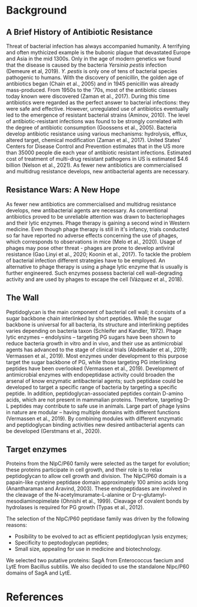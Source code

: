 # **Background**

## A Brief History of Antibiotic Resistance

Threat of bacterial infection has always accompanied humanity. A terrifying and often mythicized example is the bubonic plague that devastated Europe and Asia in the mid 1300s. Only in the age of modern genetics we found that the disease is caused by the bacteria *Yersinia pestis* infection (Demeure et al, 2019). *Y. pestis* is only one of tens of bacterial species pathogenic to humans. With the discovery of penicillin, the golden age of antibiotics began (Chain et al., 2005) and in 1945 penicillin was already mass-produced. From 1950s to the '70s, most of the antibiotic classes today known were discovered (Zaman et al., 2017). During this time antibiotics were regarded as the perfect answer to bacterial infections: they were safe and effective.
However, unregulated use of antibiotics eventually led to the emergence of resistant bacterial strains (Aminov, 2010). The level of antibiotic-resistant infections was found to be strongly correlated with the degree of antibiotic consumption (Goossens et al., 2005). Bacteria develop antibiotic resistance using various mechanisms: hydrolysis, efflux, altered target, chemical modification (Zaman et al., 2017). United States’ Centers for Disease Control and Prevention estimates that in the US more than 35000 people die each year of antibiotic resistant infections. Estimated cost of treatment of multi-drug resistant pathogens in US is estimated $4.6 billion (Nelson et al., 2021). 
As fewer new antibiotics are commercialised and multidrug resistance develops, new antibacterial agents are necessary.

## Resistance Wars: A New Hope

As fewer new antibiotics are commercialised and multidrug resistance develops, new antibacterial agents are necessary. As conventional antibiotics proved to be unreliable attention was drawn to bacteriophages and their lytic enzymes. Phage therapy is gaining a second wind in Western medicine. Even though phage therapy is still in it's infancy, trials conducted so far have reported no adverse effects concerning the use of phages, which corresponds to observations in mice (Melo et al., 2020). Usage of phages may pose other threat - phages are prone to develop antiviral resistance (Gao Linyi et al., 2020; Koonin et al., 2017). To tackle the problem of bacterial infection different strategies have to be employed. An alternative to phage therapy is using a phage lytic enzyme that is usually is further engineered. Such enzymes possess bacterial cell wall-degrading activity and are used by phages to escape the cell (Vázquez et al., 2018).

## The Wall

Peptidoglycan is the main component of bacterial cell wall; it consists of a sugar backbone chain interlinked by short peptides. While the sugar backbone is universal for all bacteria, its structure and interlinking peptides varies depending on bacteria taxon (Schleifer and Kandler, 1972). Phage lytic enzymes – endolysins – targeting PG sugars have been shown to reduce bacteria growth in vitro and in vivo, and their use as antimicrobial agents has advanced to the stage of clinical trials (Abdelkader et al., 2019; Vermassen et al., 2019).  Most enzymes under development to this purpose target the sugar backbone of PG, while those targeting PG interlinking peptides have been overlooked (Vermassen et al., 2019). Development of antimicrobial enzymes with endopeptidase activity could broaden the arsenal of know enzymatic antibacterial agents; such peptidase could be developed to target a specific range of bacteria by targeting a specific peptide. In addition, peptidoglycan-associated peptides contain D-amino acids, which are not present in mammalian proteins. Therefore, targeting D-L peptides may contribute to safe use in animals. Large part of phage lysins in nature are modular – having multiple domains with different functions (Vermassen et al., 2019). By combining modules with different enzymatic and peptidoglycan binding activities new desired antibacterial agents can be developed (Gerstmans et al., 2020).

## Target enzymes

Proteins from the NlpC/P60 family were selected as the target for evolution; these proteins participate in cell growth, and their role is to relax peptidoglycan to allow cell growth and division. The NlpC/P60 domain is a papain-like cysteine peptidase domain approximately 100 amino acids long (Anantharaman and Aravind, 2003). These endopeptidases are involved in the cleavage of the N-acetylmuramate-L-alanine or D-γ-glutamyl-mesodiaminopimelate (Ohnishi et al., 1999). Cleavage of covalent bonds by hydrolases is required for PG growth (Typas et al., 2012). 

The selection of the NlpC/P60 peptidase family was driven by the following reasons:

* Posibility to be evolved to act as efficient peptidoglycan lysis enzymes;
* Specificity to peptodoglycan peptides;
* Small size, appealing for use in medicine and biotechnology.

We selected two putative proteins: SagA from Enterococcus faecium and LytE from Bacillus subtilis. We also decided to use the standalone Nlpc/P60 domains of SagA and LytE.

# **References**
